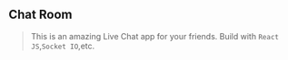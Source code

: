 ## Chat Room
> This is an amazing Live Chat app for your friends. Build with `React JS`,`Socket IO`,etc.